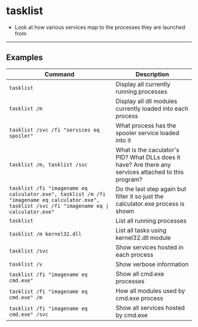# tasklist

 - Look at how various services map to the processes they are launched from

---

## Examples

| **Command** | **Description** |
|-------------|-----------------|
| `tasklist` | Display all currently running processes |
| `tasklist /m` | Display all dll modules currently loaded into each process |
| `tasklist /svc /fi "services eq spoiler"` | What process has the spooler service loaded into it |
| `tasklist /m, tasklist /svc` | What is the caculator's PID? What DLLs does it have? Are there any services attached to this program? |
| `tasklist /fi "imagename eq calculator.exe", tasklist /m /fi "imagename eq calculator.exe", tasklist /svc /fi "imagename eq \| calculator.exe"` | Do the last step again but filter it so just the calculator.exe process is shown |
| `tasklist` | List all running processes |
| `tasklist /m kernel32.dll` | List all tasks using kernel32.dll module |
| `tasklist /svc` | Show services hosted in each process |
| `tasklist /v` | Show verbose information |
| `tasklist /fi "imagename eq cmd.exe"` | Show all cmd.exe processes |
| `tasklist /fi "imagename eq cmd.exe" /m` | How all modules used by cmd.exe process |
| `tasklist /fi "imagename eq cmd.exe" /svc` | Show all services hosted by cmd.exe |